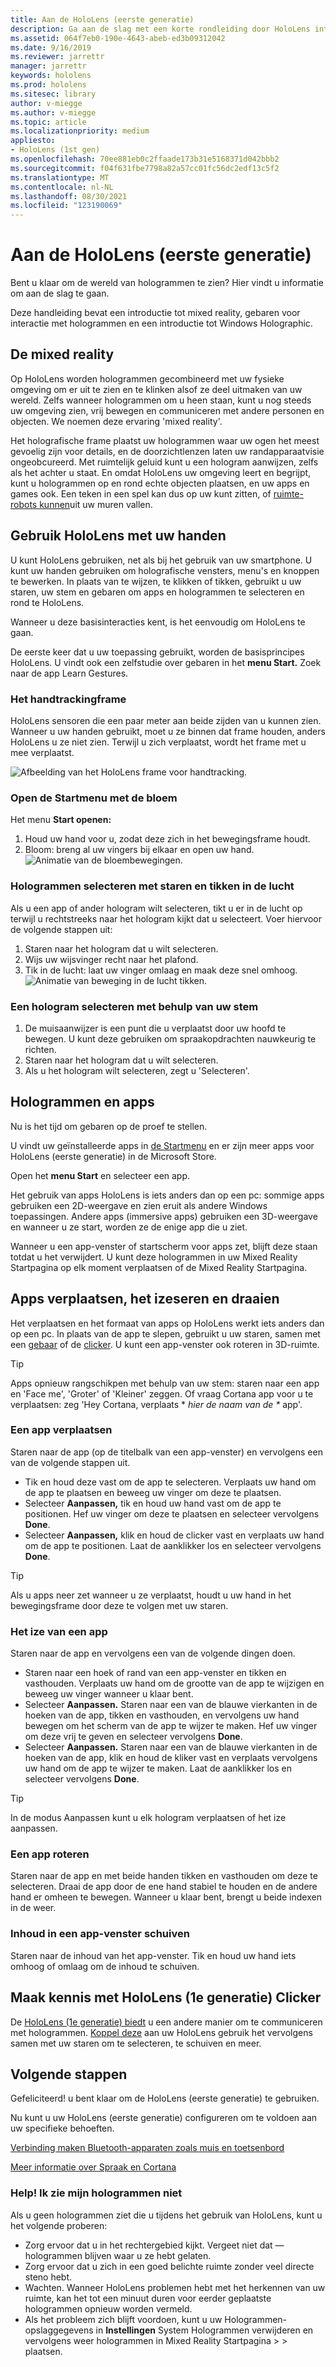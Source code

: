 ```yaml
---
title: Aan de HoloLens (eerste generatie)
description: Ga aan de slag met een korte rondleiding door HoloLens interface (1e generatie), functies voor handtracking en het gebruik van holografische toepassingen.
ms.assetid: 064f7eb0-190e-4643-abeb-ed3b09312042
ms.date: 9/16/2019
ms.reviewer: jarrettr
manager: jarrettr
keywords: hololens
ms.prod: hololens
ms.sitesec: library
author: v-miegge
ms.author: v-miegge
ms.topic: article
ms.localizationpriority: medium
appliesto:
- HoloLens (1st gen)
ms.openlocfilehash: 70ee881eb0c2ffaade173b31e5168371d042bbb2
ms.sourcegitcommit: f04f631fbe7798a82a57cc01fc56dc2edf13c5f2
ms.translationtype: MT
ms.contentlocale: nl-NL
ms.lasthandoff: 08/30/2021
ms.locfileid: "123190069"
---
```

# <a name="getting-around-hololens-1st-gen"></a>Aan de HoloLens (eerste generatie)

Bent u klaar om de wereld van hologrammen te zien? Hier vindt u informatie om aan de slag te gaan.

Deze handleiding bevat een introductie tot mixed reality, gebaren voor interactie met hologrammen en een introductie tot Windows Holographic.

## <a name="discover-mixed-reality"></a>De mixed reality

Op HoloLens worden hologrammen gecombineerd met uw fysieke omgeving om er uit te zien en te klinken alsof ze deel uitmaken van uw wereld. Zelfs wanneer hologrammen om u heen staan, kunt u nog steeds uw omgeving zien, vrij bewegen en communiceren met andere personen en objecten. We noemen deze ervaring 'mixed reality'.

Het holografische frame plaatst uw hologrammen waar uw ogen het meest gevoelig zijn voor details, en de doorzichtlenzen laten uw randapparaatvisie ongeobcureerd. Met ruimtelijk geluid kunt u een hologram aanwijzen, zelfs als het achter u staat. En omdat HoloLens uw omgeving leert en begrijpt, kunt u hologrammen op en rond echte objecten plaatsen, en uw apps en games ook. Een teken in een spel kan dus op uw kunt zitten, of [ruimte-robots kunnen](https://www.microsoft.com/store/apps/9nblggh5fv3j)uit uw muren vallen.

## <a name="use-hololens-with-your-hands"></a>Gebruik HoloLens met uw handen

U kunt HoloLens gebruiken, net als bij het gebruik van uw smartphone. U kunt uw handen gebruiken om holografische vensters, menu's en knoppen te bewerken.  In plaats van te wijzen, te klikken of tikken, gebruikt u uw staren, uw stem en gebaren om apps en hologrammen te selecteren en rond te HoloLens. [](hololens-cortana.md)

Wanneer u deze basisinteracties kent, is het eenvoudig om HoloLens te gaan.

De eerste keer dat u uw toepassing gebruikt, worden de basisprincipes HoloLens. U vindt ook een zelfstudie over gebaren in het **menu Start.** Zoek naar de app Learn Gestures.

### <a name="the-hand-tracking-frame"></a>Het handtrackingframe

HoloLens sensoren die een paar meter aan beide zijden van u kunnen zien. Wanneer u uw handen gebruikt, moet u ze binnen dat frame houden, anders HoloLens u ze niet zien. Terwijl u zich verplaatst, wordt het frame met u mee verplaatst.  

![Afbeelding van het HoloLens frame voor handtracking.](./images/hololens-2-gesture-frame.png)

### <a name="open-the-start-menu-with-bloom"></a>Open de Startmenu met de bloem

Het menu **Start openen:**

1. Houd uw hand voor u, zodat deze zich in het bewegingsframe houdt.
1. Bloom: breng al uw vingers bij elkaar en open uw hand.
  ![Animatie van de bloembewegingen.](./images/hololens-bloom.gif)

### <a name="select-holograms-with-gaze-and-air-tap"></a>Hologrammen selecteren met staren en tikken in de lucht

Als u een app of ander hologram wilt selecteren, tikt u er in de lucht op terwijl u rechtstreeks naar het hologram kijkt dat u selecteert. Voer hiervoor de volgende stappen uit:

1. Staren naar het hologram dat u wilt selecteren.
1. Wijs uw wijsvinger recht naar het plafond.
1. Tik in de lucht: laat uw vinger omlaag en maak deze snel omhoog.
   ![Animatie van beweging in de lucht tikken.](./images/hololens-air-tap.gif)

### <a name="select-a-hologram-by-using-your-voice"></a>Een hologram selecteren met behulp van uw stem

1. De muisaanwijzer is een punt die u verplaatst door uw hoofd te bewegen. U kunt deze gebruiken om spraakopdrachten nauwkeurig te richten.
1. Staren naar het hologram dat u wilt selecteren.
1. Als u het hologram wilt selecteren, zegt u 'Selecteren'.

## <a name="holograms-and-apps"></a>Hologrammen en apps

Nu is het tijd om gebaren op de proef te stellen.

U vindt uw geïnstalleerde apps in [de Startmenu](holographic-home.md) en er zijn meer apps voor HoloLens (eerste generatie) in de Microsoft Store.

Open het **menu Start** en selecteer een app.

Het gebruik van apps HoloLens is iets anders dan op een pc: sommige apps gebruiken een 2D-weergave en zien eruit als andere Windows toepassingen. Andere apps (immersive apps) gebruiken een 3D-weergave en wanneer u ze start, worden ze de enige app die u ziet.

Wanneer u een app-venster of startscherm voor apps zet, blijft deze staan totdat u het verwijdert. U kunt deze hologrammen in uw Mixed Reality Startpagina op elk moment verplaatsen of de Mixed Reality Startpagina.

## <a name="move-resize-and-rotate-apps"></a>Apps verplaatsen, het izeseren en draaien

Het verplaatsen en het formaat van apps op HoloLens werkt iets anders dan op een pc. In plaats van de app te slepen, gebruikt u uw staren, samen met een [gebaar](https://support.microsoft.com/help/12644/hololens-use-gestures) of de [clicker](hololens1-clicker.md). U kunt een app-venster ook roteren in 3D-ruimte.

> [!TIP]
> Apps opnieuw rangschikpen met behulp van uw stem: staren naar een app en 'Face me', 'Groter' of 'Kleiner' zeggen. Of vraag Cortana app voor u te verplaatsen: zeg 'Hey Cortana, verplaats \* *hier de naam van de \** app'.

### <a name="move-an-app"></a>Een app verplaatsen

Staren naar de app (op de titelbalk van een app-venster) en vervolgens een van de volgende stappen uit.

- Tik en houd deze vast om de app te selecteren. Verplaats uw hand om de app te plaatsen en beweeg uw vinger om deze te plaatsen.
- Selecteer **Aanpassen,** tik en houd uw hand vast om de app te positionen. Hef uw vinger om deze te plaatsen en selecteer vervolgens **Done**.
- Selecteer **Aanpassen,** klik en houd de clicker vast en verplaats uw hand om de app te positionen. Laat de aanklikker los en selecteer vervolgens **Done**.

> [!TIP]
> Als u apps neer zet wanneer u ze verplaatst, houdt u uw hand in het bewegingsframe door deze te volgen met uw staren.

### <a name="resize-an-app"></a>Het ize van een app

Staren naar de app en vervolgens een van de volgende dingen doen.

- Staren naar een hoek of rand van een app-venster en tikken en vasthouden. Verplaats uw hand om de grootte van de app te wijzigen en beweeg uw vinger wanneer u klaar bent.
- Selecteer **Aanpassen.** Staren naar een van de blauwe vierkanten in de hoeken van de app, tikken en vasthouden, en vervolgens uw hand bewegen om het scherm van de app te wijzer te maken. Hef uw vinger om deze vrij te geven en selecteer vervolgens **Done**.
- Selecteer **Aanpassen.** Staren naar een van de blauwe vierkanten in de hoeken van de app, klik en houd de kliker vast en verplaats vervolgens uw hand om de app te wijzer te maken. Laat de aanklikker los en selecteer vervolgens **Done**.

> [!TIP]
> In de modus Aanpassen kunt u elk hologram verplaatsen of het ize aanpassen.

### <a name="rotate-an-app"></a>Een app roteren

Staren naar de app en met beide handen tikken en vasthouden om deze te selecteren. Draai de app door de ene hand stabiel te houden en de andere hand er omheen te bewegen. Wanneer u klaar bent, brengt u beide indexen in de weer.

### <a name="scroll-content-in-an-app-window"></a>Inhoud in een app-venster schuiven

Staren naar de inhoud van het app-venster. Tik en houd uw hand iets omhoog of omlaag om de inhoud te schuiven.

## <a name="meet-the-hololens-1st-gen-clicker"></a>Maak kennis met HoloLens (1e generatie) Clicker

De [HoloLens (1e generatie) biedt](hololens1-clicker.md) u een andere manier om te communiceren met hologrammen. [Koppel deze](hololens-connect-devices.md) aan uw HoloLens gebruik het vervolgens samen met uw staren om te selecteren, te schuiven en meer.

## <a name="next-steps"></a>Volgende stappen

Gefeliciteerd! u bent klaar om de HoloLens (eerste generatie) te gebruiken.

Nu kunt u uw HoloLens (eerste generatie) configureren om te voldoen aan uw specifieke behoeften.

[Verbinding maken Bluetooth-apparaten zoals muis en toetsenbord](hololens-connect-devices.md)

[Meer informatie over Spraak en Cortana](hololens-cortana.md)

### <a name="help-i-dont-see-my-holograms"></a>Help! Ik zie mijn hologrammen niet

Als u geen hologrammen ziet die u tijdens het gebruik van HoloLens, kunt u het volgende proberen:

- Zorg ervoor dat u in het rechtergebied kijkt. Vergeet niet dat &mdash; hologrammen blijven waar u ze hebt gelaten.
- Zorg ervoor dat u zich in een goed belichte ruimte zonder veel directe steno hebt.
- Wachten. Wanneer HoloLens problemen hebt met het herkennen van uw ruimte, kan het tot een minuut duren voor eerder geplaatste hologrammen opnieuw worden vermeld.
- Als het probleem zich blijft voordoen, kunt u uw Hologrammen-opslaggegevens in **Instellingen** System Hologrammen verwijderen en vervolgens weer hologrammen in Mixed Reality Startpagina  >    >  plaatsen.
